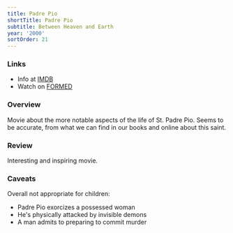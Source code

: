 ```yaml
---
title: Padre Pio
shortTitle: Padre Pio
subtitle: Between Heaven and Earth
year: '2000'
sortOrder: 21
---
```


### Links

* Info at [IMDB](https://www.imdb.com/title/tt0276385/)
* Watch on [FORMED](https://watch.formed.org/padre-pio-between-heaven-and-earth)

### Overview

Movie about the more notable aspects of the life of St. Padre Pio. Seems to be accurate, from what we can find in our books and online about this saint.

### Review

Interesting and inspiring movie.

### Caveats

Overall not appropriate for children:

* Padre Pio exorcizes a possessed woman
* He's physically attacked by invisible demons
* A man admits to preparing to commit murder
